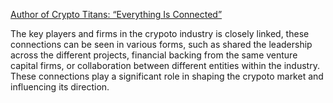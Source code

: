 [Author of Crypto Titans: “Everything Is Connected”](https://dailycoin.com/markus-thielen-crypto-titans-everything-is-connected/)

The key players and firms in the crypoto industry is closely linked, these connections can be seen in various forms, such as shared the leadership across the different projects, financial backing from the same venture capital firms, or collaboration between different entities within the industry. These connections play a significant role in shaping the crypoto market and influencing its direction.

